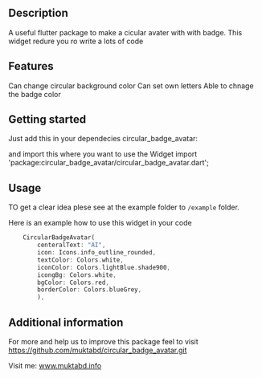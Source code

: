 ## Description
A useful flutter package to make a cicular avater with with badge. This widget redure you ro write a lots of code

## Features
Can change circular background color
Can set own letters
Able to chnage the badge color

## Getting started
Just add this in your dependecies 
circular_badge_avatar:
 
and import this where you want to use the Widget
import 'package:circular_badge_avatar/circular_badge_avatar.dart';

## Usage
TO get a clear idea plese see at the example folder
to `/example` folder.

Here is an example how to use this widget in your code
```dart
    CircularBadgeAvatar(
        centeralText: "AI",
        icon: Icons.info_outline_rounded,
        textColor: Colors.white,
        iconColor: Colors.lightBlue.shade900,
        icongBg: Colors.white,
        bgColor: Colors.red,
        borderColor: Colors.blueGrey,
        ),
```

## Additional information
For more and help us to improve this package feel to visit 
https://github.com/muktabd/circular_badge_avatar.git

Visit me: www.muktabd.info